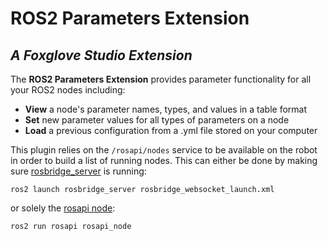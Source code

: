 # ROS2 Parameters Extension

## _A Foxglove Studio Extension_

The **ROS2 Parameters Extension** provides parameter functionality for all your ROS2 nodes including:

- **View** a node's parameter names, types, and values in a table format
- **Set** new parameter values for all types of parameters on a node
- **Load** a previous configuration from a .yml file stored on your computer

This plugin relies on the `/rosapi/nodes` service to be available on the robot in order to build a list of running nodes.
This can either be done by making sure [rosbridge_server](https://github.com/RobotWebTools/rosbridge_suite/blob/ros2/rosbridge_server/launch/rosbridge_websocket_launch.xml) is running:

```ros2 launch rosbridge_server rosbridge_websocket_launch.xml```

or solely the [rosapi node](https://github.com/RobotWebTools/rosbridge_suite/blob/ros2/rosapi/scripts/rosapi_node):

```ros2 run rosapi rosapi_node```

